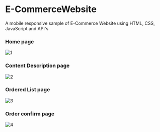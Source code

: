 # E-CommerceWebsite
 A mobile responsive sample of E-Commerce Website using HTML, CSS, JavaScript and API's
 
 
 
### Home page
![1](https://i.ibb.co/0cV0xhP/download.png)



### Content Description page
![2](https://ibb.co/R0LJdsm)



### Ordered List page
![3](https://ibb.co/KGQjnZr)



### Order confirm page
![4](https://ibb.co/h2z1Xp3)
